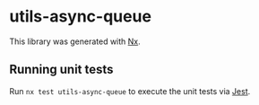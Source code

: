 # utils-async-queue

This library was generated with [Nx](https://nx.dev).

## Running unit tests

Run `nx test utils-async-queue` to execute the unit tests via [Jest](https://jestjs.io).
